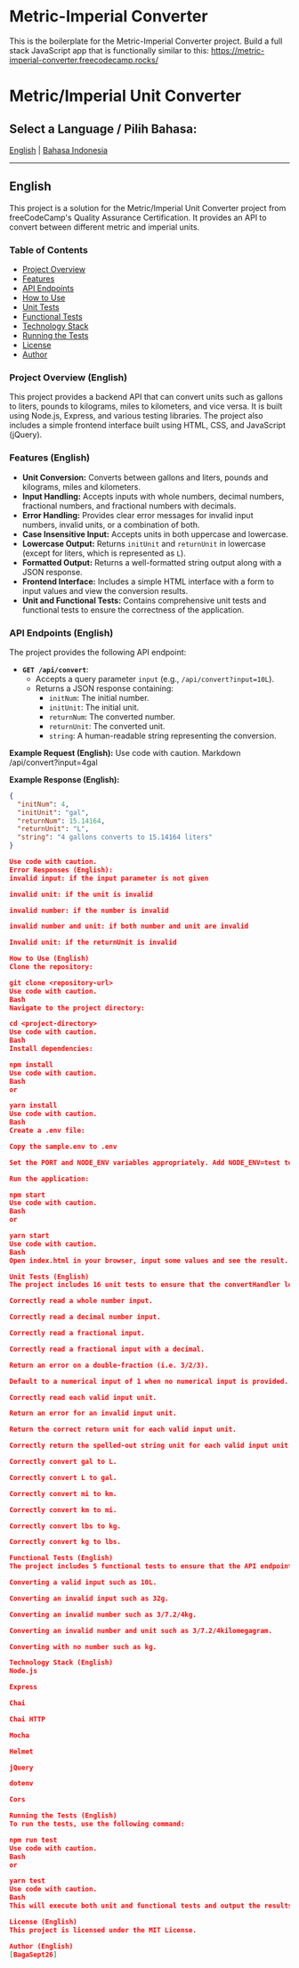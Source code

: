 # Metric-Imperial Converter

This is the boilerplate for the Metric-Imperial Converter project. Build a full stack JavaScript app that is functionally similar to this: https://metric-imperial-converter.freecodecamp.rocks/

# Metric/Imperial Unit Converter

## Select a Language / Pilih Bahasa:

[English](#english) | [Bahasa Indonesia](#bahasa-indonesia)

---

## English

<a name="english"></a>

This project is a solution for the Metric/Imperial Unit Converter project from freeCodeCamp's Quality Assurance Certification. It provides an API to convert between different metric and imperial units.

### Table of Contents

- [Project Overview](#project-overview-english)
- [Features](#features-english)
- [API Endpoints](#api-endpoints-english)
- [How to Use](#how-to-use-english)
- [Unit Tests](#unit-tests-english)
- [Functional Tests](#functional-tests-english)
- [Technology Stack](#technology-stack-english)
- [Running the Tests](#running-the-tests-english)
- [License](#license-english)
- [Author](#author-english)

### Project Overview (English)

This project provides a backend API that can convert units such as gallons to liters, pounds to kilograms, miles to kilometers, and vice versa. It is built using Node.js, Express, and various testing libraries. The project also includes a simple frontend interface built using HTML, CSS, and JavaScript (jQuery).

### Features (English)

*   **Unit Conversion:** Converts between gallons and liters, pounds and kilograms, miles and kilometers.
*   **Input Handling:** Accepts inputs with whole numbers, decimal numbers, fractional numbers, and fractional numbers with decimals.
*   **Error Handling:** Provides clear error messages for invalid input numbers, invalid units, or a combination of both.
*   **Case Insensitive Input:** Accepts units in both uppercase and lowercase.
*   **Lowercase Output:** Returns `initUnit` and `returnUnit` in lowercase (except for liters, which is represented as `L`).
*  **Formatted Output:** Returns a well-formatted string output along with a JSON response.
*   **Frontend Interface:** Includes a simple HTML interface with a form to input values and view the conversion results.
*   **Unit and Functional Tests:** Contains comprehensive unit tests and functional tests to ensure the correctness of the application.

### API Endpoints (English)

The project provides the following API endpoint:

*   **`GET /api/convert`**:
    *   Accepts a query parameter `input` (e.g., `/api/convert?input=10L`).
    *   Returns a JSON response containing:
        *   `initNum`: The initial number.
        *   `initUnit`: The initial unit.
        *   `returnNum`: The converted number.
        *   `returnUnit`: The converted unit.
        *   `string`: A human-readable string representing the conversion.

**Example Request (English):**
Use code with caution.
Markdown
/api/convert?input=4gal

**Example Response (English):**
```json
{
  "initNum": 4,
  "initUnit": "gal",
  "returnNum": 15.14164,
  "returnUnit": "L",
  "string": "4 gallons converts to 15.14164 liters"
}

Use code with caution.
Error Responses (English):
invalid input: if the input parameter is not given

invalid unit: if the unit is invalid

invalid number: if the number is invalid

invalid number and unit: if both number and unit are invalid

Invalid unit: if the returnUnit is invalid

How to Use (English)
Clone the repository:

git clone <repository-url>
Use code with caution.
Bash
Navigate to the project directory:

cd <project-directory>
Use code with caution.
Bash
Install dependencies:

npm install
Use code with caution.
Bash
or

yarn install
Use code with caution.
Bash
Create a .env file:

Copy the sample.env to .env

Set the PORT and NODE_ENV variables appropriately. Add NODE_ENV=test to run the test

Run the application:

npm start
Use code with caution.
Bash
or

yarn start
Use code with caution.
Bash
Open index.html in your browser, input some values and see the result.

Unit Tests (English)
The project includes 16 unit tests to ensure that the convertHandler logic works as expected. These tests cover the following areas:

Correctly read a whole number input.

Correctly read a decimal number input.

Correctly read a fractional input.

Correctly read a fractional input with a decimal.

Return an error on a double-fraction (i.e. 3/2/3).

Default to a numerical input of 1 when no numerical input is provided.

Correctly read each valid input unit.

Return an error for an invalid input unit.

Return the correct return unit for each valid input unit.

Correctly return the spelled-out string unit for each valid input unit.

Correctly convert gal to L.

Correctly convert L to gal.

Correctly convert mi to km.

Correctly convert km to mi.

Correctly convert lbs to kg.

Correctly convert kg to lbs.

Functional Tests (English)
The project includes 5 functional tests to ensure that the API endpoints work correctly. These tests cover:

Converting a valid input such as 10L.

Converting an invalid input such as 32g.

Converting an invalid number such as 3/7.2/4kg.

Converting an invalid number and unit such as 3/7.2/4kilomegagram.

Converting with no number such as kg.

Technology Stack (English)
Node.js

Express

Chai

Chai HTTP

Mocha

Helmet

jQuery

dotenv

Cors

Running the Tests (English)
To run the tests, use the following command:

npm run test
Use code with caution.
Bash
or

yarn test
Use code with caution.
Bash
This will execute both unit and functional tests and output the results.

License (English)
This project is licensed under the MIT License.

Author (English)
[BagaSept26]